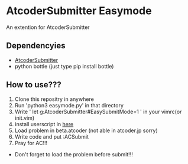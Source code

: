 # AtcoderSubmitter Easymode

An extention for AtcoderSubmitter

## Dependencyies
- [AtcoderSubmitter](https://github.com/Kutimotitokura/AtCoderSubmitter.vim)
- python bottle (just type pip install bottle)

## How to use???

1. Clone this repositry in anywhere
2. Run 'python3 easymode.py' in that directory
3. Write ' let g:AtcoderSubmitter#EasySubmitMode=1 ' in your vimrc(or init.vim)
4. install userscript in [here](https://greasyfork.org/ja/scripts/372004-atcoder-submitter-module)
5. Load problem in beta.atcoder (not able in atcoder.jp sorry)
6. Write code and put :ACSubmit
7. Pray for AC!!!

* Don't forget to load the problem before submit!!!



